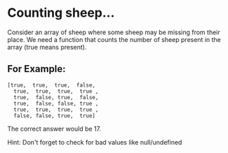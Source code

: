 ﻿# Counting sheep...

Consider an array of sheep where some sheep may be missing from their place. We need a function that counts the number of sheep present in the array (true means present).

## For Example:

```
[true,  true,  true,  false,
  true,  true,  true,  true ,
  true,  false, true,  false,
  true,  false, false, true ,
  true,  true,  true,  true ,
  false, false, true,  true]
```

The correct answer would be 17.

Hint: Don't forget to check for bad values like null/undefined